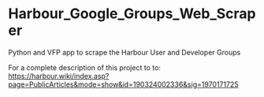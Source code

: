 # Harbour_Google_Groups_Web_Scraper
Python and VFP app to scrape the Harbour User and Developer Groups

For a complete description of this project to to:
https://harbour.wiki/index.asp?page=PublicArticles&mode=show&id=190324002336&sig=1970171725
